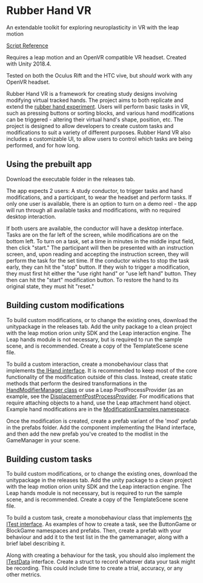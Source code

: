 # Rubber Hand VR

An extendable toolkit for exploring neuroplasticity in VR with the leap motion

[Script Reference](https://unoctium1.github.io/RubberHandVR/)

Requires a leap motion and an OpenVR compatible VR headset. Created with Unity 2018.4.

Tested on both the Oculus Rift and the HTC vive, but *should* work with any OpenVR headset.

Rubber Hand VR is a framework for creating study designs involving modifying virtual tracked hands. The project aims to both replicate and extend the [rubber hand experiment](https://en.wikipedia.org/wiki/Body_transfer_illusion). Users will perform basic tasks in VR, such as pressing buttons or sorting blocks, and various hand modifications can be triggered - altering their virtual hand's shape, position, etc. The project is designed to allow developers to create custom tasks and modifications to suit a variety of different purposes. Rubber Hand VR also includes a customizable UI, to allow users to control which tasks are being performed, and for how long. 

## Using the prebuilt app
Download the executable folder in the releases tab.

The app expects 2 users: A study conductor, to trigger tasks and hand modifications, and a participant, to wear the headset and perform tasks. If only one user is available, there is an option to turn on a demo reel - the app will run through all available tasks and modifications, with no required desktop interaction.

If both users are available, the conductor will have a desktop interface. Tasks are on the far left of the screen, while modifications are on the bottom left. To turn on a task, set a time in minutes in the middle input field, then click "start." The participant will then be presented with an instruction screen, and, upon reading and accepting the instruction screen, they will perform the task for the set time. If the conductor wishes to stop the task early, they can hit the "stop" button. If they wish to trigger a modification, they must first hit either the "use right hand" or "use left hand" button. They then can hit the "start" modification button. To restore the hand to its original state, they must hit "reset."

## Building custom modifications
To build custom modifications, or to change the existing ones, download the unitypackage in the releases tab. Add the unity package to a clean project with the leap motion orion unity SDK and the Leap interaction engine. The Leap hands module is not necessary, but is required to run the sample scene, and is recommended. Create a copy of the TemplateScene scene file. 

To build a custom interaction, create a monobehaviour class that implements [the IHand interface](https://unoctium1.github.io/RubberHandVR/interface_hand_v_r_1_1_i_hand.html). It is recommended to keep most of the core functionality of the modification outside of this class. Instead, create static methods that perform the desired transformations in the [HandModifierManager class](https://unoctium1.github.io/RubberHandVR/class_hand_v_r_1_1_hand_modifier_manager.html) or use a Leap PostProcessProvider (as an example, see the [DisplacementPostProcessProvider](https://unoctium1.github.io/RubberHandVR/class_hand_v_r_1_1_modification_examples_1_1_displacement_post_process_provider.html). For modifications that require attaching objects to a hand, use the Leap attachment hand object. Example hand modifications are in the [ModificationExamples namespace](https://unoctium1.github.io/RubberHandVR/namespace_hand_v_r_1_1_modification_examples.html).

Once the modification is created, create a prefab variant of the 'mod' prefab in the prefabs folder. Add the component implementing the IHand interface, and then add the new prefab you've created to the modlist in the GameManager in your scene. 

## Building custom tasks
To build custom modifications, or to change the existing ones, download the unitypackage in the releases tab. Add the unity package to a clean project with the leap motion orion unity SDK and the Leap interaction engine. The Leap hands module is not necessary, but is required to run the sample scene, and is recommended. Create a copy of the TemplateScene scene file. 

To build a custom task, create a monobehaviour class that implements [the ITest interface](https://unoctium1.github.io/RubberHandVR/interface_hand_v_r_1_1_i_test.html). As examples of how to create a task, see the ButtonGame or BlockGame namespaces and prefabs. Then, create a prefab with your behaviour and add it to the test list in the the gamemanager, along with a brief label describing it. 

Along with creating a behaviour for the task, you should also implement the [ITestData](https://unoctium1.github.io/RubberHandVR/interface_hand_v_r_1_1_i_test_data.html) interface. Create a struct to record whatever data your task might be recording. This could include time to create a trial, accuracy, or any other metrics. 
